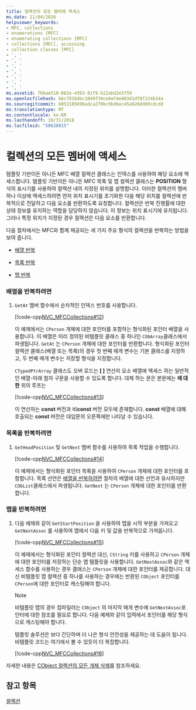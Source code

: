 ```yaml
---
title: 컬렉션의 모든 멤버에 액세스
ms.date: 11/04/2016
helpviewer_keywords:
- MFC, collections
- enumerations [MFC]
- enumerating collections [MFC]
- collections [MFC], accessing
- collection classes [MFC]
- ', '
- ', '
- ', '
- ', '
- ', '
- ', '
- ', '
ms.assetid: 7bbae518-062e-4393-81f9-b22abd2e5f59
ms.openlocfilehash: b6c79164bc1049f39ce0af4e00341df8f234b34a
ms.sourcegitcommit: 6052185696adca270bc9bdbec45a626dd89cdcdd
ms.translationtype: MT
ms.contentlocale: ko-KR
ms.lasthandoff: 10/31/2018
ms.locfileid: "50628815"
---
```

# <a name="accessing-all-members-of-a-collection"></a>컬렉션의 모든 멤버에 액세스

템플릿 기반이든 아니든 MFC 배열 컬렉션 클래스는 인덱스를 사용하여 해당 요소에 액세스합니다. 템플릿 기반이든 아니든 MFC 목록 및 맵 컬렉션 클래스는 **POSITION** 형식의 표시기를 사용하여 컬렉션 내의 지정된 위치를 설명합니다. 이러한 컬렉션의 멤버 하나 이상에 액세스하려면 먼저 위치 표시기를 초기화한 다음 해당 위치를 컬렉션에 반복적으로 전달하고 다음 요소를 반환하도록 요청합니다. 컬렉션은 반복 진행률에 대한 상태 정보를 유지하는 역할을 담당하지 않습니다. 이 정보는 위치 표시기에 유지됩니다. 그러나 특정 위치가 지정된 경우 컬렉션은 다음 요소를 반환합니다.

다음 절차에서는 MFC와 함께 제공되는 세 가지 주요 형식의 컬렉션을 반복하는 방법을 보여 줍니다.

- [배열 반복](#_core_to_iterate_an_array)

- [목록 반복](#_core_to_iterate_a_list)

- [맵 반복](#_core_to_iterate_a_map)

### <a name="_core_to_iterate_an_array"></a> 배열을 반복하려면

1. `GetAt` 멤버 함수에서 순차적인 인덱스 번호를 사용합니다.

   [!code-cpp[NVC_MFCCollections#12](../mfc/codesnippet/cpp/accessing-all-members-of-a-collection_1.cpp)]

   이 예제에서는 `CPerson` 개체에 대한 포인터를 포함하는 형식화된 포인터 배열을 사용합니다. 이 배열은 미리 정의된 비템플릿 클래스 중 하나인 `CObArray`클래스에서 파생됩니다. `GetAt` 는 `CPerson` 개체에 대한 포인터를 반환합니다. 형식화된 포인터 컬렉션 클래스(배열 또는 목록)의 경우 첫 번째 매개 변수는 기본 클래스를 지정하고, 두 번째 매개 변수는 저장할 형식을 지정합니다.

   `CTypedPtrArray` 클래스도 오버 로드는 **[ ]** 연산자 요소 배열에 액세스 하는 일반적인 배열-아래 첨자 구문을 사용할 수 있도록 합니다. 대체 하는 문은 본문에는 **에 대 한** 위의 루프는

   [!code-cpp[NVC_MFCCollections#13](../mfc/codesnippet/cpp/accessing-all-members-of-a-collection_2.cpp)]

   이 연산자는 **const** 버전과 비**const** 버전 모두에 존재합니다. **const** 배열에 대해 호출되는 **const** 버전은 대입문의 오른쪽에만 나타날 수 있습니다.

### <a name="_core_to_iterate_a_list"></a> 목록을 반복하려면

1. `GetHeadPosition` 및 `GetNext` 멤버 함수를 사용하여 목록 작업을 수행합니다.

   [!code-cpp[NVC_MFCCollections#14](../mfc/codesnippet/cpp/accessing-all-members-of-a-collection_3.cpp)]

   이 예제에서는 형식화된 포인터 목록을 사용하여 `CPerson` 개체에 대한 포인터를 포함합니다. 목록 선언은 [배열을 반복하려면](#_core_to_iterate_an_array) 절차의 배열에 대한 선언과 유사하지만 `CObList`클래스에서 파생됩니다. `GetNext` 는 `CPerson` 개체에 대한 포인터를 반환합니다.

### <a name="_core_to_iterate_a_map"></a> 맵을 반복하려면

1. 다음 예제와 같이 `GetStartPosition` 을 사용하여 맵을 시작 부분을 가져오고 `GetNextAssoc` 를 사용하여 맵에서 다음 키 및 값을 반복적으로 가져옵니다.

   [!code-cpp[NVC_MFCCollections#15](../mfc/codesnippet/cpp/accessing-all-members-of-a-collection_4.cpp)]

   이 예제에서는 형식화된 포인터 컬렉션 대신, `CString` 키를 사용하고 `CPerson` 개체에 대한 포인터를 저장하는 단순 맵 템플릿을 사용합니다. `GetNextAssoc`와 같은 액세스 함수를 사용하는 경우 클래스는 `CPerson` 개체에 대한 포인터를 제공합니다. 대신 비템플릿 맵 컬렉션 중 하나를 사용하는 경우에는 반환된 `CObject` 포인터를 `CPerson`에 대한 포인터로 캐스팅해야 합니다.

    > [!NOTE]
    >  비템플릿 맵의 경우 컴파일러는 `CObject` 의 마지막 매개 변수에 `GetNextAssoc`포인터에 대한 참조를 필요로 합니다. 다음 예제와 같이 입력에서 포인터를 해당 형식으로 캐스팅해야 합니다.

   템플릿 솔루션은 보다 간단하며 더 나은 형식 안전성을 제공하는 데 도움이 됩니다. 비템플릿 코드는 여기에서 볼 수 있듯이 더 복잡합니다.

   [!code-cpp[NVC_MFCCollections#16](../mfc/codesnippet/cpp/accessing-all-members-of-a-collection_5.cpp)]

자세한 내용은 [CObject 컬렉션의 모든 개체 삭제](../mfc/deleting-all-objects-in-a-cobject-collection.md)를 참조하세요.

## <a name="see-also"></a>참고 항목

[컬렉션](../mfc/collections.md)

